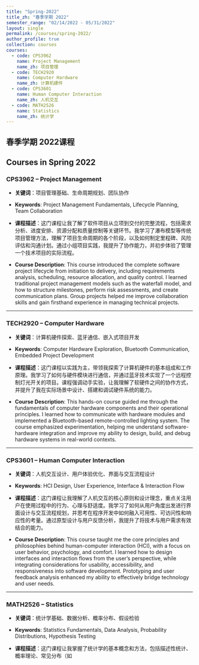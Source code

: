 ```yaml
---
title: "Spring-2022"
title_zh: "春季学期 2022"
semester_range: "02/14/2022 - 05/31/2022"
layout: single
permalink: /courses/spring-2022/
author_profile: true
collection: courses
courses:
  - code: CPS3962
    name: Project Management
    name_zh: 项目管理
  - code: TECH2920
    name: Computer Hardware
    name_zh: 计算机硬件
  - code: CPS3601
    name: Human Computer Interaction
    name_zh: 人机交互
  - code: MATH2526
    name: Statistics
    name_zh: 统计学
---
```


## 春季学期 2022课程  
## Courses in Spring 2022

### CPS3962 – Project Management  
- **关键词**：项目管理基础、生命周期规划、团队协作  
- **Keywords**: Project Management Fundamentals, Lifecycle Planning, Team Collaboration  

- **课程描述**：这门课程让我了解了软件项目从立项到交付的完整流程，包括需求分析、进度安排、资源分配和质量控制等关键环节。我学习了瀑布模型等传统项目管理方法，理解了项目生命周期的各个阶段，以及如何制定里程碑、风险评估和沟通计划。通过小组项目实践，我提升了协作能力，并初步体验了管理一个技术项目的实际流程。  
- **Course Description**: This course introduced the complete software project lifecycle from initiation to delivery, including requirements analysis, scheduling, resource allocation, and quality control. I learned traditional project management models such as the waterfall model, and how to structure milestones, perform risk assessments, and create communication plans. Group projects helped me improve collaboration skills and gain firsthand experience in managing technical projects.

---

### TECH2920 – Computer Hardware  
- **关键词**：计算机硬件探索、蓝牙通信、嵌入式项目开发  
- **Keywords**: Computer Hardware Exploration, Bluetooth Communication, Embedded Project Development  

- **课程描述**：这门课程以实践为主，带领我探索了计算机硬件的基本组成和工作原理。我学习了如何与硬件模块进行通信，并通过蓝牙技术实现了一个远程控制灯光开关的项目。课程强调动手实验，让我理解了软硬件之间的协作方式，并提升了我在实际场景中设计、搭建和调试硬件系统的能力。  
- **Course Description**: This hands-on course guided me through the fundamentals of computer hardware components and their operational principles. I learned how to communicate with hardware modules and implemented a Bluetooth-based remote-controlled lighting system. The course emphasized experimentation, helping me understand software-hardware integration and improve my ability to design, build, and debug hardware systems in real-world contexts.

---

### CPS3601 – Human Computer Interaction  
- **关键词**：人机交互设计、用户体验优化、界面与交互流程设计  
- **Keywords**: HCI Design, User Experience, Interface & Interaction Flow  

- **课程描述**：这门课程让我理解了人机交互的核心原则和设计理念，重点关注用户在使用过程中的行为、心理与舒适度。我学习了如何从用户角度出发进行界面设计与交互流程规划，并思考在程序开发中如何融入可用性、可访问性和响应性的考量。通过原型设计与用户反馈分析，我提升了将技术与用户需求有效结合的能力。  
- **Course Description**: This course taught me the core principles and philosophies behind human-computer interaction (HCI), with a focus on user behavior, psychology, and comfort. I learned how to design interfaces and interaction flows from the user’s perspective, while integrating considerations for usability, accessibility, and responsiveness into software development. Prototyping and user feedback analysis enhanced my ability to effectively bridge technology and user needs.

---

### MATH2526 – Statistics  
- **关键词**：统计学基础、数据分析、概率分布、假设检验  
- **Keywords**: Statistics Fundamentals, Data Analysis, Probability Distributions, Hypothesis Testing  

- **课程描述**：这门课程让我掌握了统计学的基本概念和方法，包括描述性统计、概率理论、常见分布（如
